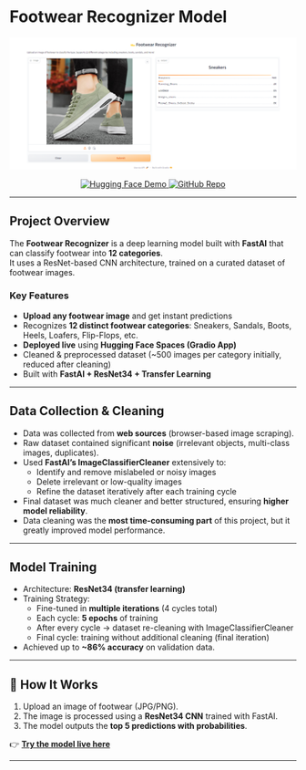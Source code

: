 # Footwear Recognizer Model

![Demo of Footwear Recognizer](Deployment/gradio_app.png)  

<p align="center">
  <a href="https://huggingface.co/spaces/Arefen017/Footwear-Recognizer-model" target="_blank">
    <img src="https://img.shields.io/badge/🤗-Try%20on%20HuggingFace-blue.svg?style=for-the-badge" alt="Hugging Face Demo" />
  </a>
  <a href="https://github.com/arefenislam2000-coder/Footwear-Recognizer-" target="_blank">
    <img src="https://img.shields.io/badge/GitHub-Repository-black.svg?style=for-the-badge&logo=github" alt="GitHub Repo" />
  </a>
</p>

---

## Project Overview
The **Footwear Recognizer** is a deep learning model built with **FastAI** that can classify footwear into **12 categories**.  
It uses a ResNet-based CNN architecture, trained on a curated dataset of footwear images.  

### Key Features
- **Upload any footwear image** and get instant predictions  
- Recognizes **12 distinct footwear categories**: Sneakers, Sandals, Boots, Heels, Loafers, Flip-Flops, etc.  
- **Deployed live** using **Hugging Face Spaces (Gradio App)**  
- Cleaned & preprocessed dataset (~500 images per category initially, reduced after cleaning)  
- Built with **FastAI + ResNet34 + Transfer Learning**  

---

## Data Collection & Cleaning
- Data was collected from **web sources** (browser-based image scraping).  
- Raw dataset contained significant **noise** (irrelevant objects, multi-class images, duplicates).  
- Used **FastAI’s ImageClassifierCleaner** extensively to:  
  - Identify and remove mislabeled or noisy images  
  - Delete irrelevant or low-quality images  
  - Refine the dataset iteratively after each training cycle  
- Final dataset was much cleaner and better structured, ensuring **higher model reliability**.  
- Data cleaning was the **most time-consuming part** of this project, but it greatly improved model performance.  

---

## Model Training
- Architecture: **ResNet34 (transfer learning)**  
- Training Strategy:  
  - Fine-tuned in **multiple iterations** (4 cycles total)  
  - Each cycle: **5 epochs** of training  
  - After every cycle → dataset re-cleaning with ImageClassifierCleaner  
  - Final cycle: training without additional cleaning (final iteration)  
- Achieved up to **~86% accuracy** on validation data.  

---

## 🧠 How It Works
1. Upload an image of footwear (JPG/PNG).  
2. The image is processed using a **ResNet34 CNN** trained with FastAI.  
3. The model outputs the **top 5 predictions with probabilities**.  

👉 **[Try the model live here](https://huggingface.co/spaces/Arefen017/Footwear-Recognizer-model)**  

---


